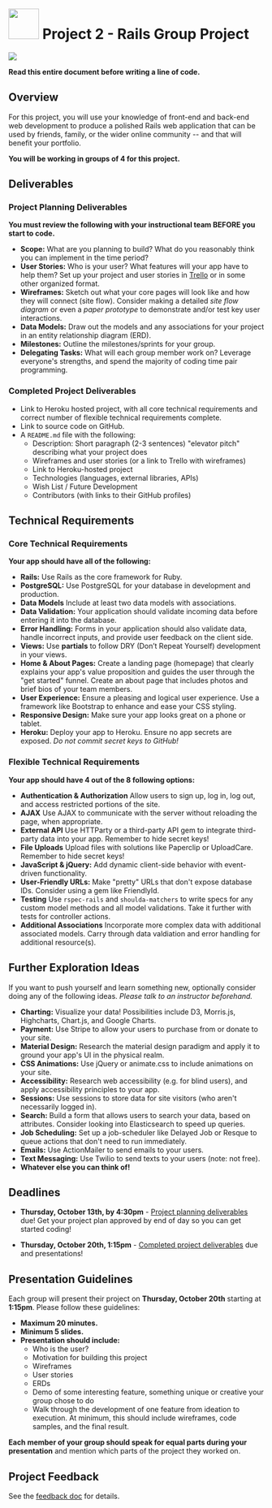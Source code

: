 # <img src="https://cloud.githubusercontent.com/assets/7833470/10899314/63829980-8188-11e5-8cdd-4ded5bcb6e36.png" height="60"> Project 2 - Rails Group Project

![](http://vignette3.wikia.nocookie.net/thebooksofkyl/images/b/b3/Website_under_construction.gif/revision/latest/scale-to-width-down/574?cb=20130225022514)

**Read this entire document before writing a line of code.**


## Overview

For this project, you will use your knowledge of front-end and back-end web development to produce a polished Rails web application that can be used by friends, family, or the wider online community -- and that will benefit your portfolio.

**You will be working in groups of 4 for this project.**

## Deliverables

### Project Planning Deliverables

**You must review the following with your instructional team BEFORE you start to code.**

* **Scope:** What are you planning to build? What do you reasonably think you can implement in the time period?
* **User Stories:** Who is your user? What features will your app have to help them? Set up your project and user stories in <a href="https://trello.com">Trello</a> or in some other organized format.
* **Wireframes:** Sketch out what your core pages will look like and how they will connect (site flow). Consider making a detailed *site flow diagram* or even a *paper prototype* to demonstrate and/or test key user interactions.
* **Data Models:** Draw out the models and any associations for your project in an entity relationship diagram (ERD).
* **Milestones:** Outline the milestones/sprints for your group.
* **Delegating Tasks:** What will each group member work on? Leverage everyone's strengths, and spend the majority of coding time pair programming.

### Completed Project Deliverables

* Link to Heroku hosted project, with all core technical requirements and correct number of flexible technical requirements complete.
* Link to source code on GitHub.
* A `README.md` file with the following:
  * Description: Short paragraph (2-3 sentences) "elevator pitch" describing what your project does
  * Wireframes and user stories (or a link to Trello with wireframes)
  * Link to Heroku-hosted project
  * Technologies (languages, external libraries, APIs)
  * Wish List / Future Development
  * Contributors (with links to their GitHub profiles)

## Technical Requirements

### Core Technical Requirements

**Your app should have all of the following:**

* **Rails:** Use Rails as the core framework for Ruby.
* **PostgreSQL:** Use PostgreSQL for your database in development and production.
* **Data Models** Include at least two data models with associations.
* **Data Validation:** Your application should validate incoming data before entering it into the database.
* **Error Handling:** Forms in your application should also validate data, handle incorrect inputs, and provide user feedback on the client side.
* **Views:** Use **partials** to follow DRY (Don’t Repeat Yourself) development in your views.
* **Home & About Pages:** Create a landing page (homepage) that clearly explains your app's value proposition and guides the user through the "get started" funnel. Create an about page that includes photos and brief bios of your team members.
* **User Experience:** Ensure a pleasing and logical user experience. Use a framework like Bootstrap to enhance and ease your CSS styling.
* **Responsive Design:** Make sure your app looks great on a phone or tablet.
* **Heroku:** Deploy your app to Heroku. Ensure no app secrets are exposed. *Do not commit secret keys to GitHub!*

### Flexible Technical Requirements

**Your app should have 4 out of the 8 following options:**

* **Authentication & Authorization** Allow users to sign up, log in, log out, and access restricted portions of the site. 
* **AJAX** Use AJAX to communicate with the server without reloading the page, when appropriate.
* **External API** Use HTTParty or a third-party API gem to integrate third-party data into your app. Remember to hide secret keys!
* **File Uploads** Upload files with solutions like Paperclip or UploadCare.  Remember to hide secret keys!
* **JavaScript & jQuery:** Add dynamic client-side behavior with event-driven functionality.
* **User-Friendly URLs:** Make "pretty" URLs that don't expose database IDs. Consider using a gem like FriendlyId.
* **Testing** Use `rspec-rails` and `shoulda-matchers` to write specs for any custom model methods and all model validations. Take it further with tests for controller actions. 
* **Additional Associations**  Incorporate more complex data with additional associated models. Carry through data valdiation and error handling for additional resource(s). 


## Further Exploration Ideas

If you want to push yourself and learn something new, optionally consider doing any of the following ideas. *Please talk to an instructor beforehand.*

* **Charting:** Visualize your data! Possibilities include D3, Morris.js, Highcharts, Chart.js, and Google Charts.
* **Payment:** Use Stripe to allow your users to purchase from or donate to your site.
* **Material Design:** Research the material design paradigm and apply it to ground your app's UI in the physical realm.
* **CSS Animations:** Use jQuery or animate.css to include animations on your site.
* **Accessibility:** Research web accessibility (e.g. for blind users), and apply accessibility principles to your app.
* **Sessions:** Use sessions to store data for site visitors (who aren't necessarily logged in).
* **Search:** Build a form that allows users to search your data, based on attributes. Consider looking into Elasticsearch to speed up queries.
* **Job Scheduling:** Set up a job-scheduler like Delayed Job or Resque to queue actions that don't need to run immediately.
* **Emails:** Use ActionMailer to send emails to your users.
* **Text Messaging:** Use Twilio to send texts to your users (note: not free).
* **Whatever else you can think of!**


## Deadlines

* **Thursday, October 13th, by 4:30pm** - [Project planning deliverables](#project-planning-deliverables) due! Get your project plan approved by end of day so you can get started coding!

* **Thursday, October 20th, 1:15pm** - [Completed project deliverables](#completed-project-deliverables) due and presentations!



<!---

## Project Groups


#### AIDE - Ben

* Tiffani
* The Duke of Tim Tams
* Sophia
* Switt, C.E.O.

#### Life After WDI - Ben

* Natalia
* Matt
* Paolo
* Jaime

### ROCK.ly - Justin

* Meg-a-tron
* JSON
* Tedward
* Rian

#### Munilol - Melissa

* Billiam
* Daniel "Oh" Oh
* David



--->

## Presentation Guidelines

Each group will present their project on **Thursday, October 20th** starting at **1:15pm**. Please follow these guidelines:

* **Maximum 20 minutes.**
* **Minimum 5 slides.** 
* **Presentation should include:**
  * Who is the user?
  * Motivation for building this project
  * Wireframes
  * User stories
  * ERDs
  * Demo of some interesting feature, something unique or creative your group chose to do
  * Walk through the development of one feature from ideation to execution. At minimum, this should include wireframes, code samples, and the final result.
  
**Each member of your group should speak for equal parts during your presentation** and mention which parts of the project they worked on.


## Project Feedback

See the [feedback doc](./project2-feedback.md) for details.
